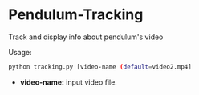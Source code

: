 # Pendulum-Tracking
Track and display info about pendulum's video

Usage:
```bash
python tracking.py [video-name (default=video2.mp4] 
``` 

* __video-name:__ input video file.
